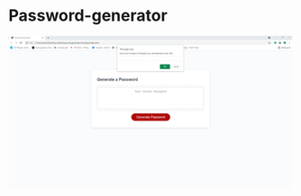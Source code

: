 # Password-generator
![alt text](https://github.com/mweyer/Password-generator/blob/main/Assets/images/Completed-SS.png)